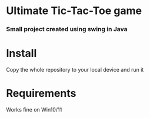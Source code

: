 # Ultimate Tic-Tac-Toe game

### Small project created using swing in Java

# Install

Copy the whole repository to your local device and run it

# Requirements

Works fine on Win10/11
